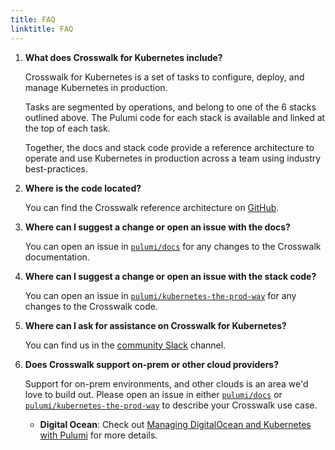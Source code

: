```yaml
---
title: FAQ
linktitle: FAQ
---
```


1. **What does Crosswalk for Kubernetes include?**

    Crosswalk for Kubernetes is a set of tasks to configure, deploy, and manage
    Kubernetes in production.

    Tasks are segmented by operations, and belong to one of the 6 stacks outlined above.
    The Pulumi code for each stack is available and linked at the top of each task.

    Together, the docs and stack code provide a reference architecture to operate
    and use Kubernetes in production across a team using industry best-practices.

1. **Where is the code located?**

    You can find the Crosswalk reference architecture on [GitHub][ktpw-gh].

1. **Where can I suggest a change or open an issue with the docs?**

    You can open an issue in [`pulumi/docs`][pulumi-docs] for any changes to the
    Crosswalk documentation.

1. **Where can I suggest a change or open an issue with the stack code?**

    You can open an issue in [`pulumi/kubernetes-the-prod-way`][pulumi-ktpw] for
    any changes to the Crosswalk code.

1. **Where can I ask for assistance on Crosswalk for Kubernetes?**

    You can find us in the [community Slack][pulumi-slack] channel.

1. **Does Crosswalk support on-prem or other cloud providers?**

    Support for on-prem environments, and other clouds is an area we'd love
    to build out. Please open an issue in either [`pulumi/docs`][pulumi-docs]
    or [`pulumi/kubernetes-the-prod-way`][pulumi-ktpw] to describe your
    Crosswalk use case.

    * **Digital Ocean**: Check out [Managing DigitalOcean and Kubernetes with Pulumi][k8s-do] for more details.

[k8s-do]: https://www.digitalocean.com/community/tutorials/how-to-manage-digitalocean-and-kubernetes-infrastructure-with-pulumi
[pulumi-slack]: https://slack.pulumi.com/
[pulumi-docs]: https://github.com/pulumi/docs
[pulumi-ktpw]: https://github.com/pulumi/kubernetes-the-prod-way
[ktpw-gh]: https://github.com/pulumi/kubernetes-the-prod-way
